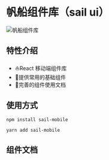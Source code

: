 # 帆船组件库（sail ui）

![帆船组件库](https://tva1.sinaimg.cn/large/008i3skNgy1gqshngwtssj30p00dw75k.jpg)



## 特性介绍

- ⛵️React 移动端组件库
- 🌄提供常用的基础组件
- 🌃完善的组件使用文档

## 使用方式

```
npm install sail-mobile
```

```
yarn add sail-mobile
```



## 组件文档



